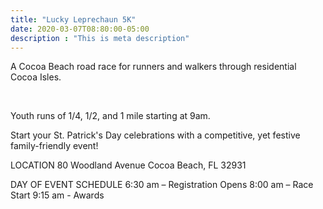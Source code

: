 ```yaml
---
title: "Lucky Leprechaun 5K"
date: 2020-03-07T08:80:00-05:00
description : "This is meta description"
---
```


A Cocoa Beach road race for runners and walkers through residential Cocoa Isles.  

​

Youth runs of 1/4, 1/2, and 1 mile starting at 9am.

 

Start your St. Patrick's Day celebrations with a competitive, yet festive family-friendly event!

 

LOCATION
80 Woodland Avenue
Cocoa Beach, FL 32931

 

DAY OF EVENT SCHEDULE
6:30 am – Registration Opens
8:00 am – Race Start
9:15 am - Awards
